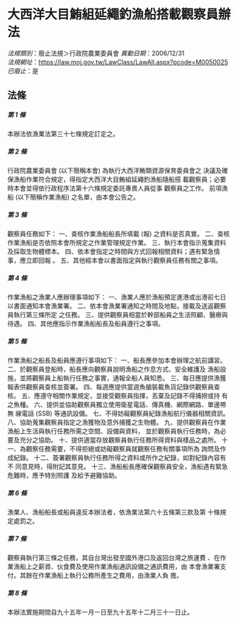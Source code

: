 # 大西洋大目鮪組延繩釣漁船搭載觀察員辦法

*法規類別*：廢止法規＞行政院農業委員會
*異動日期*：2006/12/31  
*法規網址*：https://law.moj.gov.tw/LawClass/LawAll.aspx?pcode=M0050025
*已廢止*：是


## 法條
##### 第 1 條
本辦法依漁業法第三十七條規定訂定之。

##### 第 2 條
行政院農業委員會 (以下簡稱本會) 為執行大西洋鮪類資源保育委員會之
決議及確保漁船作業符合規定，得指定大西洋大目鮪組延繩釣漁船隨船搭
載觀察員；必要時本會並得依行政程序法第十六條規定委託專責人員從事
觀察員之工作。
前項漁船 (以下簡稱作業漁船) 之名單，由本會公告之。

##### 第 3 條
觀察員任務如下：
一、查核作業漁船船長所填載 (報) 之資料是否真實。
二、查核作業漁船是否依照本會所規定之作業管理規定作業。
三、執行本會指示蒐集資料及採取生物體標本。
四、依本會指定之時間與方式回報相關資料；遇有緊急情事，應立即回報
    。
五、其他經本會以書面指定與執行觀察員任務有關之事項。

##### 第 4 條
作業漁船之漁業人應辦理事項如下：
一、漁業人應於漁船預定進港或出港前七日以書面通知本會漁業署。
二、依本會漁業署通知之時間及地點，接載及送返觀察員執行第三條所定
    之任務。
三、提供觀察員相當於幹部船員之生活照顧、醫療與待遇。
四、其他應指示作業漁船船長及船員遵行之事項。

##### 第 5 條
作業漁船之船長及船員應遵行事項如下：
一、船長應參加本會辦理之航前講習。
二、於觀察員登船時，船長應向觀察員說明漁船之作息方式、安全維護及
    漁船設施，並將觀察員上船執行任務之事實，通報全船人員知悉。
三、每日應提供漁獲報表供觀察員查核並簽署。
四、每週應提供當週魚艙裝載魚貨記錄供觀察員查核。
五、應遵守相關作業規定，並接受觀察員指揮，丟棄及記錄不得捕撈或持
    有之魚種。
六、提供並協助觀察員獨立使用衛星電話、傳真機、網際網路、單邊帶無
    線電話 (SSB)  等通訊設備。
七、不得妨礙觀察員紀錄漁船航行儀器相關資訊。
八、協助蒐集觀察員指定之漁獲物及意外捕獲之生物體。
九、提供觀察員在作業漁船上生活與執行任務所需之空間、設備與資料，
    並於觀察員執行任務時，為必要及充分之協助。
十、提供適當存放觀察員執行任務所得資料與樣品之處所。
十一、為觀察任務需要，不得拒絕或妨礙觀察員就觀察任務有關事項所為
      詢問及作成紀錄。
十二、簽署觀察員執行任務所得之資料或所作之紀錄，如對紀錄內容有不
      同意見時，得附記其意見。
十三、漁船船長應確保觀察員安全，漁船遇有緊急危難時，應予特別照護
      及給予避難協助。

##### 第 6 條
漁業人、漁船船長或船員違反本辦法者，依漁業法第六十五條第三款及第
十條規定處罰之。

##### 第 7 條
觀察員執行第三條之任務，其自台灣出發至國外港口及返回台灣之旅運費
、在作業漁船上之薪資、伙食費及使用作業漁船通訊設備之通訊費用，由
本會漁業署支付。其餘在作業漁船上執行公務所產生之費用，由漁業人負
擔。

##### 第 8 條
本辦法實施期間自九十五年一月一日至九十五年十二月三十一日止。


